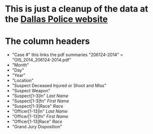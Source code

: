 # This is just a cleanup of the data at the [Dallas Police website](http://www.dallaspolice.net/ois/ois.html)

# The column headers
* "Case #" this links the pdf summaries "206124-2014" = "OIS_2014_206124-2014.pdf"
* "Month"
* "Day"
* "Year"
* "Location"
* "Suspect Deceased Injured or Shoot and Miss"
* "Suspect Weapon"
* "Suspect[1-3]ln" _Last Name_
* "Suspect[1-3]fn" _First Name_
* "Suspect[1-3]Race" _Race_
* "Officer[1-13]ln" _Last Name_
* "Officer[1-13]fn" _First Name_
* "Officer[1-13]Race" _Race_
* "Grand Jury Disposition"

